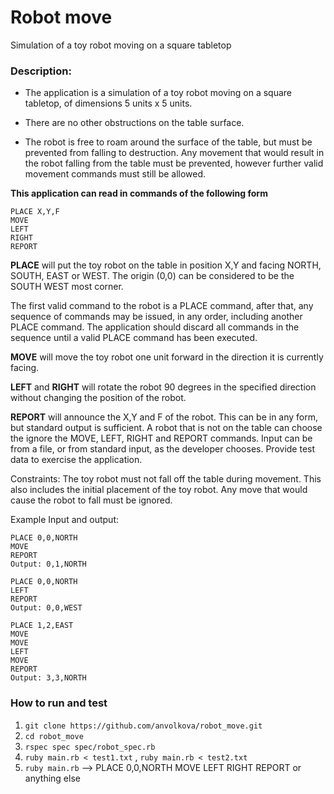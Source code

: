 # Robot move
Simulation of a toy robot moving on a square tabletop

### Description:

-  The application is a simulation of a toy robot moving on a square tabletop, of dimensions 5 units x 5 units.

-  There are no other obstructions on the table surface.

-  The robot is free to roam around the surface of the table, but must be prevented from falling to destruction. Any movement that would result in the robot falling from the table must be prevented, however further valid movement commands must still be allowed.

**This application can read in commands of the following form**
```
PLACE X,Y,F
MOVE
LEFT
RIGHT
REPORT
```

**PLACE** will put the toy robot on the table in position X,Y and facing NORTH, SOUTH, EAST or WEST.
The origin (0,0) can be considered to be the SOUTH WEST most corner.

The first valid command to the robot is a PLACE command, after that, any sequence of commands may be issued, in any order, including another PLACE command. The application should discard all commands in the sequence until a valid PLACE command has been executed.

**MOVE**  will move the toy robot one unit forward in the direction it is currently facing.

**LEFT** and **RIGHT** will rotate the robot 90 degrees in the specified direction without changing the position of the robot.

**REPORT** will announce the X,Y and F of the robot. This can be in any form, but standard output is sufficient.
A robot that is not on the table can choose the ignore the MOVE, LEFT, RIGHT and REPORT commands.
Input can be from a file, or from standard input, as the developer chooses.
Provide test data to exercise the application.

Constraints:
The toy robot must not fall off the table during movement. This also includes the initial placement of the toy robot.
Any move that would cause the robot to fall must be ignored.

Example Input and output:
```
PLACE 0,0,NORTH
MOVE
REPORT
Output: 0,1,NORTH
```

```
PLACE 0,0,NORTH
LEFT
REPORT
Output: 0,0,WEST
```

```
PLACE 1,2,EAST
MOVE
MOVE
LEFT
MOVE
REPORT
Output: 3,3,NORTH
```

### How to run and test

1) `git clone https://github.com/anvolkova/robot_move.git`
2) `cd robot_move`
3) `rspec spec spec/robot_spec.rb`
4) `ruby main.rb < test1.txt` , `ruby main.rb < test2.txt`
5) `ruby main.rb` --> PLACE 0,0,NORTH MOVE LEFT RIGHT REPORT or anything else

